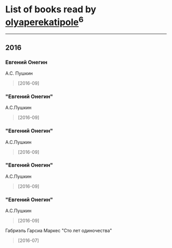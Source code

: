 # List of books read by [olyaperekatipole](http://vk.com/id1236741)<sup>6</sup>
---

## 2016

### Евгений Онегин
А.С. Пушкин
> [2016-09] 


### "Евгений Онегин"
А.С.Пушкин
> [2016-09] 


### "Евгений Онегин"
А.С.Пушкин
> [2016-09] 


### "Евгений Онегин"
А.С.Пушкин
> [2016-09] 


### "Евгений Онегин"
А.С.Пушкин
> [2016-09] 


Габриэль Гарсиа Маркес "Сто лет одиночества"
> [2016-07] 



